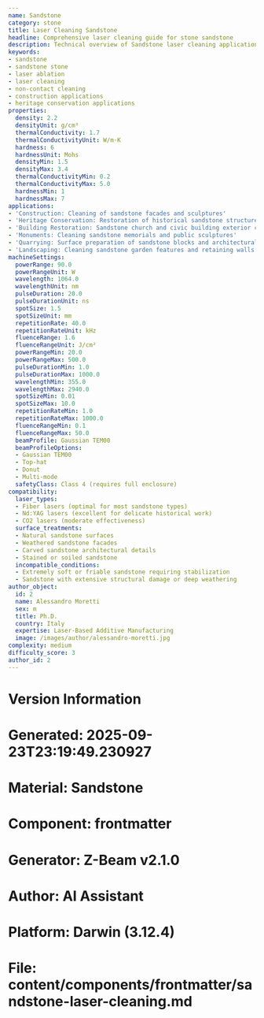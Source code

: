 ```yaml
---
name: Sandstone
category: stone
title: Laser Cleaning Sandstone
headline: Comprehensive laser cleaning guide for stone sandstone
description: Technical overview of Sandstone laser cleaning applications and parameters
keywords:
- sandstone
- sandstone stone
- laser ablation
- laser cleaning
- non-contact cleaning
- construction applications
- heritage conservation applications
properties:
  density: 2.2
  densityUnit: g/cm³
  thermalConductivity: 1.7
  thermalConductivityUnit: W/m·K
  hardness: 6
  hardnessUnit: Mohs
  densityMin: 1.5
  densityMax: 3.4
  thermalConductivityMin: 0.2
  thermalConductivityMax: 5.0
  hardnessMin: 1
  hardnessMax: 7
applications:
- 'Construction: Cleaning of sandstone facades and sculptures'
- 'Heritage Conservation: Restoration of historical sandstone structures'
- 'Building Restoration: Sandstone church and civic building exterior cleaning'
- 'Monuments: Cleaning sandstone memorials and public sculptures'
- 'Quarrying: Surface preparation of sandstone blocks and architectural elements'
- 'Landscaping: Cleaning sandstone garden features and retaining walls'
machineSettings:
  powerRange: 90.0
  powerRangeUnit: W
  wavelength: 1064.0
  wavelengthUnit: nm
  pulseDuration: 20.0
  pulseDurationUnit: ns
  spotSize: 1.5
  spotSizeUnit: mm
  repetitionRate: 40.0
  repetitionRateUnit: kHz
  fluenceRange: 1.6
  fluenceRangeUnit: J/cm²
  powerRangeMin: 20.0
  powerRangeMax: 500.0
  pulseDurationMin: 1.0
  pulseDurationMax: 1000.0
  wavelengthMin: 355.0
  wavelengthMax: 2940.0
  spotSizeMin: 0.01
  spotSizeMax: 10.0
  repetitionRateMin: 1.0
  repetitionRateMax: 1000.0
  fluenceRangeMin: 0.1
  fluenceRangeMax: 50.0
  beamProfile: Gaussian TEM00
  beamProfileOptions:
  - Gaussian TEM00
  - Top-hat
  - Donut
  - Multi-mode
  safetyClass: Class 4 (requires full enclosure)
compatibility:
  laser_types:
  - Fiber lasers (optimal for most sandstone types)
  - Nd:YAG lasers (excellent for delicate historical work)
  - CO2 lasers (moderate effectiveness)
  surface_treatments:
  - Natural sandstone surfaces
  - Weathered sandstone facades
  - Carved sandstone architectural details
  - Stained or soiled sandstone
  incompatible_conditions:
  - Extremely soft or friable sandstone requiring stabilization
  - Sandstone with extensive structural damage or deep weathering
author_object:
  id: 2
  name: Alessandro Moretti
  sex: m
  title: Ph.D.
  country: Italy
  expertise: Laser-Based Additive Manufacturing
  image: /images/author/alessandro-moretti.jpg
complexity: medium
difficulty_score: 3
author_id: 2
---
```



# Version Information
# Generated: 2025-09-23T23:19:49.230927
# Material: Sandstone
# Component: frontmatter
# Generator: Z-Beam v2.1.0
# Author: AI Assistant
# Platform: Darwin (3.12.4)
# File: content/components/frontmatter/sandstone-laser-cleaning.md